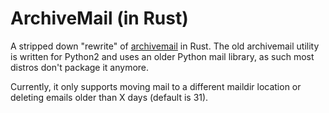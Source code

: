 # ArchiveMail (in Rust)

A stripped down "rewrite" of [archivemail](https://archivemail.sourceforge.net)
in Rust. The old archivemail utility is written for Python2 and uses an older
Python mail library, as such most distros don't package it anymore.

Currently, it only supports moving mail to a different maildir location or
deleting emails older than X days (default is 31).
